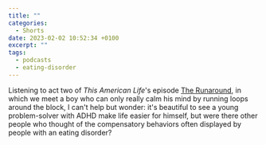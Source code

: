 ```yaml
---
title: ""
categories:
  - Shorts
date: 2023-02-02 10:52:34 +0100
excerpt: ""
tags:
  - podcasts
  - eating-disorder
---
```


Listening to act two of _This American Life_'s episode [The Runaround](https://www.thisamericanlife.org/789/the-runaround/act-two-6), in which we meet a boy who can only really calm his mind by running loops around the block, I can't help but wonder: it's beautiful to see a young problem-solver with ADHD make life easier for himself, but were there other people who thought of the compensatory behaviors often displayed by people with an eating disorder?
